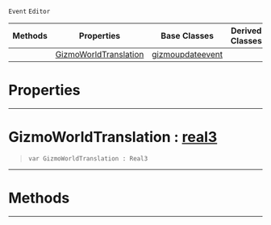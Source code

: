  `Event` `Editor`



|Methods|Properties|Base Classes|Derived Classes|
|---|---|---|---|
| |[ GizmoWorldTranslation](https://plasmaengine.github.io/PlasmaDocs/Plasma1/C++/code_reference/class_reference/translategizmoupdateevent.markdown#gizmoworldtranslation-ze)|[gizmoupdateevent](https://plasmaengine.github.io/PlasmaDocs/Plasma1/C++/code_reference/class_reference/gizmoupdateevent.markdown)| |


 #  Properties


---  
 #  GizmoWorldTranslation : [real3](https://plasmaengine.github.io/PlasmaDocs/Plasma1/C++/code_reference/lightning_base_types/real3.markdown)

> 
> ``` lang=cpp, name=Lightning
> var GizmoWorldTranslation : Real3


---  
 #  Methods


---  
 

 